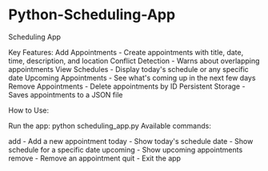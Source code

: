 # Python-Scheduling-App
Scheduling App

Key Features:
Add Appointments - Create appointments with title, date, time, description, and location
Conflict Detection - Warns about overlapping appointments
View Schedules - Display today's schedule or any specific date
Upcoming Appointments - See what's coming up in the next few days
Remove Appointments - Delete appointments by ID
Persistent Storage - Saves appointments to a JSON file

How to Use:

Run the app: python scheduling_app.py
Available commands:

add - Add a new appointment
today - Show today's schedule
date - Show schedule for a specific date
upcoming - Show upcoming appointments
remove - Remove an appointment
quit - Exit the app
